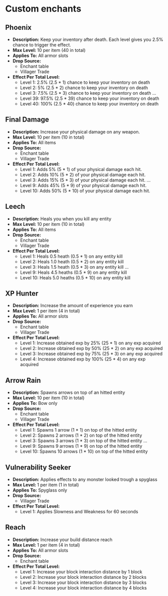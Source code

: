 # Custom enchants

## Phoenix
- **Description:** Keep your inventory after death. Each level gives you 2.5% chance to trigger the effect.
- **Max Level:** 10 per item (40 in total)
- **Applies To:** All armor slots
- **Drop Source:**
  - Enchant table
  - Villager Trade
- **Effect Per Total Level:** 
  - Level 1: 2.5% (2.5 * 1) chance to keep your inventory on death
  - Level 2: 5%   (2.5 * 2) chance to keep your inventory on death
  - Level 3: 7.5% (2.5 * 3) chance to keep your inventory on death
  ...
  - Level 39: 97.5% (2.5 * 39)  chance to keep your inventory on death
  - Level 40: 100%  (2.5 * 40) chance to keep your inventory on death

## Final Damage
- **Description:** Increase your physical damage on any weapon.
- **Max Level:** 10 per item (10 in total)
- **Applies To:** All items
- **Drop Source:**
  - Enchant table
  - Villager Trade
- **Effect Per Total Level:** 
  - Level 1: Adds 5%  (5 * 1) of your physical damage each hit.
  - Level 2: Adds 10% (5 * 2) of your physical damage each hit.
  - Level 3: Adds 15% (5 * 3) of your physical damage each hit.
  ...
  - Level 9:  Adds 45% (5 * 9) of your physical damage each hit.
  - Level 10: Adds 50% (5 * 10) of your physical damage each hit.

## Leech
- **Description:** Heals you when you kill any entity
- **Max Level:** 10 per item (10 in total)
- **Applies To:** All items
- **Drop Source:**
  - Enchant table
  - Villager Trade
- **Effect Per Total Level:** 
  - Level 1: Heals 0.5 heath (0.5 * 1) on any entity kill
  - Level 2: Heals 1.0 heath (0.5 * 2) on any entity kill
  - Level 3: Heals 1.5 heath (0.5 * 3) on any entity kill
  ...
  - Level 9:  Heals 4.5 heaths (0.5 * 9) on any entity kill
  - Level 10: Heals 5.0 heaths (0.5 * 10) on any entity kill

## XP Hunter
- **Description:** Increase the amount of experience you earn
- **Max Level:** 1 per item (4 in total)
- **Applies To:** All armor slots
- **Drop Source:**
  - Enchant table
  - Villager Trade
- **Effect Per Total Level:** 
  - Level 1: Increase obtained exp by 25%  (25 * 1) on any exp acquired
  - Level 2: Increase obtained exp by 50%  (25 * 2) on any exp acquired
  - Level 3: Increase obtained exp by 75%  (25 * 3) on any exp acquired
  - Level 4: Increase obtained exp by 100% (25 * 4) on any exp acquired

## Arrow Rain
- **Description:** Spawns arrows on top of an hitted entity
- **Max Level:** 10 per item (10 in total)
- **Applies To:** Bow only
- **Drop Source:**
  - Enchant table
  - Villager Trade
- **Effect Per Total Level:** 
  - Level 1: Spawns 1 arrow  (1 * 1) on top of the hitted entity
  - Level 2: Spawns 2 arrows (1 * 2) on top of the hitted entity
  - Level 3: Spawns 3 arrows (1 * 3) on top of the hitted entity
  ...
  - Level 9:  Spawns 9 arrows (1 * 9)   on top of the hitted entity
  - Level 10: Spawns 10 arrows (1 * 10) on top of the hitted entity

## Vulnerability Seeker
- **Description:** Applies effects to any monster looked trough a spyglass
- **Max Level:** 1 per item (1 in total)
- **Applies To:** Spyglass only
- **Drop Source:**
  - Villager Trade
- **Effect Per Total Level:** 
  - Level 1: Applies Slowness and Weakness for 60 seconds

## Reach
- **Description:** Increase your build distance reach
- **Max Level:** 1 per item (4 in total)
- **Applies To:** All armor slots
- **Drop Source:**
  - Enchant table
- **Effect Per Total Level:** 
  - Level 1: Increase your block interaction distance by 1 block
  - Level 2: Increase your block interaction distance by 2 blocks
  - Level 3: Increase your block interaction distance by 3 blocks
  - Level 4: Increase your block interaction distance by 4 blocks

